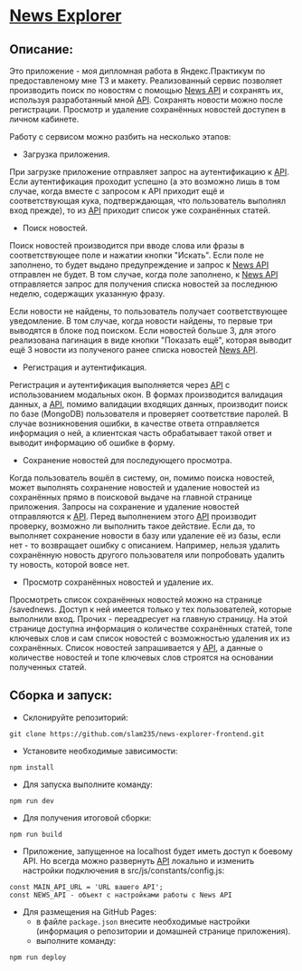 # [News Explorer](https://newsexplorer.ml/)

Описание:
---
Это приложение - моя дипломная работа в Яндекс.Практикум по предоставленому мне ТЗ и макету. Реализованный сервис позволяет производить поиск по новостям с помощью [News API](https://newsapi.org/) и сохранять их, используя разработанный мной [API](https://github.com/slam235/news-explorer-api). Сохранять новости можно после регистрации. Просмотр и удаление сохранённых новостей доступен в личном кабинете.

Работу с сервисом можно разбить на несколько этапов:
* Загрузка приложения.

При загрузке приложение отправляет запрос на аутентификацию к [API](https://github.com/slam235/news-explorer-api). Если аутентификация проходит успешно (а это возможно лишь в том случае, когда вместе с запросом к API приходит ещё и соответствующая кука, подтверждающая, что пользователь выполнял вход прежде), то из [API](https://github.com/slam235/news-explorer-api) приходит список уже сохранённых статей.

* Поиск новостей.

Поиск новостей производится при вводе слова или фразы в соответствующее поле и нажатии кнопки "Искать". Если поле не заполнено, то будет выдано предупреждение и запрос к [News API](https://newsapi.org/) отправлен не будет. В том случае, когда поле заполнено, к [News API](https://newsapi.org/) отправляется запрос для получения списка новостей за последнюю неделю, содержащих указанную фразу. 

Если новости не найдены, то пользователь получает соответствующее уведомление. В том случае, когда новости найдены, то первые три выводятся в блоке под поиском. Если новостей больше 3, для этого реализована пагинация в виде кнопки "Показать ещё", которая выводит ещё 3 новости из полученого ранее списка новостей [News API](https://newsapi.org/).

* Регистрация и аутентификация.

Регистрация и аутентификация выполняется через [API](https://github.com/slam235/news-explorer-api) с использованием модальных окон. В формах производится валидация данных, а [API](https://github.com/slam235/news-explorer-api), помимо валидации входящих данных, производит поиск по базе (MongoDB) пользователя и проверяет соответствие паролей. В случае возникновения ошибки, в качестве ответа отправляется информация о ней, а клиентская часть обрабатывает такой ответ и выводит информацию об ошибке в форму.

* Сохранение новостей для последующего просмотра.

Когда пользователь вошёл в систему, он, помимо поиска новостей, может выполнять сохранение новостей и удаление новостей из сохранённых прямо в поисковой выдаче на главной странице приложения. Запросы на сохранение и удаление новостей отправляются к [API](https://github.com/slam235/news-explorer-api). Перед выполнением этого [API](https://github.com/slam235/news-explorer-api) производит проверку, возможно ли выполнить такое действие. Если да, то выполняет сохранение новости в базу или удаление её из базы, если нет - то возвращает ошибку с описанием. Например, нельзя удалить сохранённую новость другого пользователя или попробовать удалить ту новость, которой вовсе нет.

* Просмотр сохранённых новостей и удаление их.

Просмотреть список сохранённых новостей можно на странице /savednews. Доступ к ней имеется только у тех пользователей, которые выполнили вход. Прочих - переадресует на главную страницу. На этой странице доступна информация о количестве сохранённых статей, топе ключевых слов и сам список новостей с возможностью удаления их из сохранённых. Список новостей запрашивается у [API](https://github.com/slam235/news-explorer-api), а данные о количестве новостей и топе ключевых слов строятся на основании полученных статей.

Сборка и запуск:
---
- Склонируйте репозиторий:

```
git clone https://github.com/slam235/news-explorer-frontend.git
```

- Установите необходимые зависимости:

```
npm install
```

- Для запуска выполните команду:

```
npm run dev
```

- Для получения итоговой сборки:

```
npm run build
```

- Приложение, запущенное на localhost будет иметь доступ к боевому API. Но всегда можно развернуть [API](https://github.com/slam235/news-explorer-api) локально и изменить настройки подключения в src/js/constants/config.js:
```
const MAIN_API_URL = 'URL вашего API';
const NEWS_API - объект с настройками работы с News API
```

- Для размещения на GitHub Pages:
    * в файле `package.json` внесите необходимые настройки (информация о репозитории и домашней странице приложения).
    * выполните команду:

```
npm run deploy
```
     
